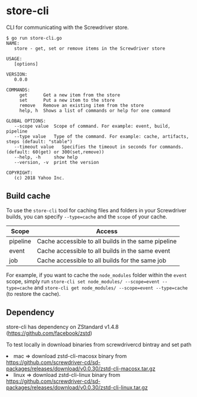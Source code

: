 # store-cli

CLI for communicating with the Screwdriver store.

```
$ go run store-cli.go 
NAME:
   store - get, set or remove items in the Screwdriver store

USAGE:
   [options]

VERSION:
   0.0.0

COMMANDS:
     get      Get a new item from the store
     set      Put a new item to the store
     remove   Remove an existing item from the store
     help, h  Shows a list of commands or help for one command

GLOBAL OPTIONS:
   --scope value  Scope of command. For example: event, build, pipeline
   --type value   Type of the command. For example: cache, artifacts, steps (default: "stable")
   --timeout value   Specifies the timeout in seconds for commands. (default: 60(get) or 300(set,remove))
   --help, -h     show help
   --version, -v  print the version

COPYRIGHT:
   (c) 2018 Yahoo Inc.
```

## Build cache

To use the `store-cli` tool for caching files and folders in your Screwdriver builds, you can specify `--type=cache` and the `scope` of your cache.

| Scope  | Access |
|---|---|
| pipeline  | Cache accessible to all builds in the same pipeline  |
| event  | Cache accessible to all builds in the same event  |
| job  | Cache accessible to all builds for the same job  |

For example, if you want to cache the `node_modules` folder within the `event` scope, simply run `store-cli set node_modules/ --scope=event --type=cache` and `store-cli get node_modules/ --scope=event --type=cache` (to restore the cache).

## Dependency

store-cli has dependency on ZStandard v1.4.8 (https://github.com/facebook/zstd)

To test locally in download binaries from screwdrivercd bintray and set path
    <li> mac   => download zstd-cli-macosx binary from https://github.com/screwdriver-cd/sd-packages/releases/download/v0.0.30/zstd-cli-macosx.tar.gz
    <li> linux => download zstd-cli-linux binary from https://github.com/screwdriver-cd/sd-packages/releases/download/v0.0.30/zstd-cli-linux.tar.gz
